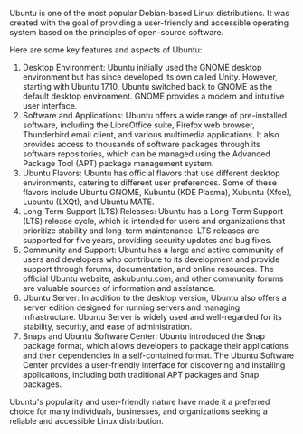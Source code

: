Ubuntu is one of the most popular Debian-based Linux distributions. It was created with the goal of providing a user-friendly and accessible operating system based on the principles of open-source software.

Here are some key features and aspects of Ubuntu:

1.  Desktop Environment: Ubuntu initially used the GNOME desktop environment but has since developed its own called Unity. However, starting with Ubuntu 17.10, Ubuntu switched back to GNOME as the default desktop environment. GNOME provides a modern and intuitive user interface.
2.  Software and Applications: Ubuntu offers a wide range of pre-installed software, including the LibreOffice suite, Firefox web browser, Thunderbird email client, and various multimedia applications. It also provides access to thousands of software packages through its software repositories, which can be managed using the Advanced Package Tool (APT) package management system.
3.  Ubuntu Flavors: Ubuntu has official flavors that use different desktop environments, catering to different user preferences. Some of these flavors include Ubuntu GNOME, Kubuntu (KDE Plasma), Xubuntu (Xfce), Lubuntu (LXQt), and Ubuntu MATE.
4.  Long-Term Support (LTS) Releases: Ubuntu has a Long-Term Support (LTS) release cycle, which is intended for users and organizations that prioritize stability and long-term maintenance. LTS releases are supported for five years, providing security updates and bug fixes.
5.  Community and Support: Ubuntu has a large and active community of users and developers who contribute to its development and provide support through forums, documentation, and online resources. The official Ubuntu website, askubuntu.com, and other community forums are valuable sources of information and assistance.
6.  Ubuntu Server: In addition to the desktop version, Ubuntu also offers a server edition designed for running servers and managing infrastructure. Ubuntu Server is widely used and well-regarded for its stability, security, and ease of administration.
7.  Snaps and Ubuntu Software Center: Ubuntu introduced the Snap package format, which allows developers to package their applications and their dependencies in a self-contained format. The Ubuntu Software Center provides a user-friendly interface for discovering and installing applications, including both traditional APT packages and Snap packages.

Ubuntu's popularity and user-friendly nature have made it a preferred choice for many individuals, businesses, and organizations seeking a reliable and accessible Linux distribution.